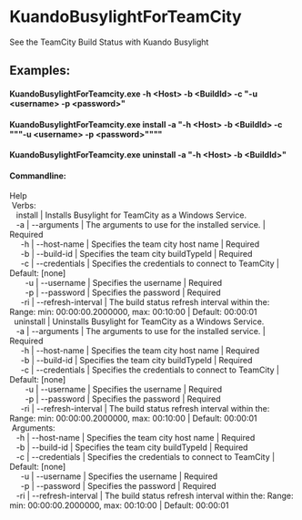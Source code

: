 
# KuandoBusylightForTeamCity
See the TeamCity Build Status with Kuando Busylight

## Examples:

#### KuandoBusylightForTeamcity.exe -h &lt;Host> -b &lt;BuildId> -c "-u &lt;username> -p &lt;password>"

#### KuandoBusylightForTeamcity.exe install -a "-h &lt;Host> -b &lt;BuildId> -c """-u &lt;username> -p &lt;password>""""

#### KuandoBusylightForTeamcity.exe uninstall -a "-h &lt;Host> -b &lt;BuildId>"


#### Commandline:
Help  
&nbsp;Verbs:  
&nbsp;&nbsp;&nbsp;install | Installs Busylight for TeamCity as a Windows Service.  
&nbsp;&nbsp;&nbsp;-a | --arguments | The arguments to use for the installed service. | Required  
&nbsp;&nbsp;&nbsp;&nbsp;&nbsp;-h  | --host-name        | Specifies the team city host name                                                         | Required  
&nbsp;&nbsp;&nbsp;&nbsp;&nbsp;-b  | --build-id         | Specifies the team city buildTypeId                                                       | Required  
&nbsp;&nbsp;&nbsp;&nbsp;&nbsp;-c  | --credentials      | Specifies the credentials to connect to TeamCity                                          | Default: [none]  
&nbsp;&nbsp;&nbsp;&nbsp;&nbsp;&nbsp;&nbsp;-u | --username | Specifies the username | Required  
&nbsp;&nbsp;&nbsp;&nbsp;&nbsp;&nbsp;&nbsp;-p | --password | Specifies the password | Required  
&nbsp;&nbsp;&nbsp;&nbsp;&nbsp;-ri | --refresh-interval | The build status refresh interval within the: Range: min: 00:00:00.2000000, max: 00:10:00 | Default: 00:00:01  
&nbsp;&nbsp;uninstall | Uninstalls Busylight for TeamCity as a Windows Service.  
&nbsp;&nbsp;&nbsp;-a | --arguments | The arguments to use for the installed service. | Required  
&nbsp;&nbsp;&nbsp;&nbsp;&nbsp;-h  | --host-name        | Specifies the team city host name                                                         | Required  
&nbsp;&nbsp;&nbsp;&nbsp;&nbsp;-b  | --build-id         | Specifies the team city buildTypeId                                                       | Required  
&nbsp;&nbsp;&nbsp;&nbsp;&nbsp;-c  | --credentials      | Specifies the credentials to connect to TeamCity                                          | Default: [none]  
&nbsp;&nbsp;&nbsp;&nbsp;&nbsp;&nbsp;&nbsp;-u | --username | Specifies the username | Required  
&nbsp;&nbsp;&nbsp;&nbsp;&nbsp;&nbsp;&nbsp;-p | --password | Specifies the password | Required  
&nbsp;&nbsp;&nbsp;&nbsp;&nbsp;-ri | --refresh-interval | The build status refresh interval within the: Range: min: 00:00:00.2000000, max: 00:10:00 | Default: 00:00:01  
&nbsp;Arguments:  
&nbsp;&nbsp;&nbsp;-h  | --host-name        | Specifies the team city host name                                                         | Required  
&nbsp;&nbsp;&nbsp;-b  | --build-id         | Specifies the team city buildTypeId                                                       | Required  
&nbsp;&nbsp;&nbsp;-c  | --credentials      | Specifies the credentials to connect to TeamCity                                          | Default: [none]  
&nbsp;&nbsp;&nbsp;&nbsp;&nbsp;-u | --username | Specifies the username | Required  
&nbsp;&nbsp;&nbsp;&nbsp;&nbsp;-p | --password | Specifies the password | Required  
&nbsp;&nbsp;&nbsp;-ri | --refresh-interval | The build status refresh interval within the: Range: min: 00:00:00.2000000, max: 00:10:00 | Default: 00:00:01  

